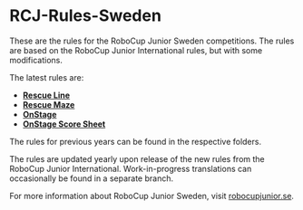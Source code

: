 # RCJ-Rules-Sweden

These are the rules for the RoboCup Junior Sweden competitions. The rules are based on the RoboCup Junior International rules, but with some modifications.

The latest rules are:
- **[Rescue Line](./latest/Regler-RoboCupJunior-Sweden-Line.pdf)**
- **[Rescue Maze](./latest/Regler-RoboCupJunior-Sweden-Maze.pdf)**
- **[OnStage](./latest/Regler-RoboCupJunior-Sweden-Onstage.pdf)**
- **[OnStage Score Sheet](./latest/Poängblad-RoboCupJunior-Onstage.pdf)**

The rules for previous years can be found in the respective folders.

The rules are updated yearly upon release of the new rules from the RoboCup Junior International. Work-in-progress translations can occasionally be found in a separate branch.

For more information about RoboCup Junior Sweden, visit [robocupjunior.se](https://robocupjunior.se).